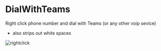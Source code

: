 # DialWithTeams

Right click phone number and dial with Teams (or any other voip sevice)

- also strips out white spaces
  
![rightclick](https://github.com/DHCPizza/DialWithTeams/assets/59972478/367d13c4-bd8a-4e98-b038-bc185e3de26e)
